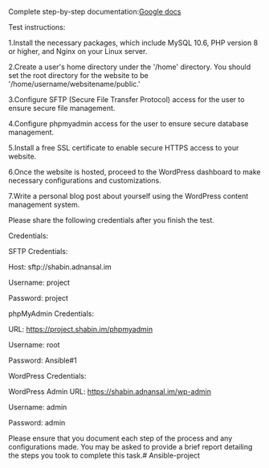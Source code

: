 
Complete step-by-step documentation:[Google docs](https://docs.google.com/document/d/14NaI3G-K9caofUvOwnK5OV1vxDJHSJY0nj3HtjcA5rQ/edit?usp=drivesdk)

Test instructions:

1.Install the necessary packages, which include MySQL 10.6, PHP version 8 or higher, and Nginx on your Linux server.

2.Create a user's home directory under the '/home' directory. You should set the root directory for the website to be '/home/username/websitename/public.'

3.Configure SFTP (Secure File Transfer Protocol) access for the user to ensure secure file management.

4.Configure phpmyadmin access for the user to ensure secure database management.

5.Install a free SSL certificate to enable secure HTTPS access to your website.

6.Once the website is hosted, proceed to the WordPress dashboard to make necessary configurations and customizations.

7.Write a personal blog post about yourself using the WordPress content management system.

Please share the following credentials after you finish the test.


Credentials:

SFTP Credentials:

Host: sftp://shabin.adnansal.im

Username: project

Password: project

phpMyAdmin Credentials:

URL: https://project.shabin.im/phpmyadmin

Username: root

Password: Ansible#1

WordPress Credentials:

WordPress Admin URL: https://shabin.adnansal.im/wp-admin

Username: admin

Password: admin

Please ensure that you document each step of the process and any configurations made. You may be asked to provide a brief report detailing the steps you took to complete this task.# Ansible-project

